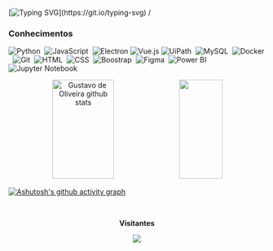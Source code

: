   
[![Typing SVG](https://readme-typing-svg.herokuapp.com/?color=00bfbf&size=35&center=true&vCenter=true&width=1000&lines=Seja+Bem-vindo+ao+repositório+do+Gustavo!)](https://git.io/typing-svg)
/
### Conhecimentos
![Python](https://img.shields.io/badge/-python-0D1117?style=for-the-badge&logo=python&logoColor=1572B6&labelColor=0D1117)&nbsp;
![JavaScript](https://img.shields.io/badge/-JavaScript-0D1117?style=for-the-badge&logo=javascript&labelColor=0D1117&textColor=0D1117)&nbsp;
![Electron](https://img.shields.io/badge/-Electron-0D1117?style=for-the-badge&logo=electron&labelColor=0D1117)
![Vue.js](https://img.shields.io/badge/-Vue.js-0D1117?style=for-the-badge&logo=vue.js&labelColor=0D1117)
![UiPath](https://img.shields.io/badge/-UiPath-0D1117?style=for-the-badge&logo=uipath&labelColor=0D1117&textColor=0D1117)&nbsp;
![MySQL](https://img.shields.io/badge/-mysql-0D1117?style=for-the-badge&logo=mysql&labelColor=0D1117)&nbsp;
![Docker](https://img.shields.io/badge/-Docker-0D1117?style=for-the-badge&logo=docker&labelColor=0D1117)&nbsp;
![Git](https://img.shields.io/badge/-Git-0D1117?style=for-the-badge&logo=git&labelColor=0D1117)&nbsp;
![HTML](https://img.shields.io/badge/-HTML-0D1117?style=for-the-badge&logo=html5&labelColor=0D1117)&nbsp;
![CSS](https://img.shields.io/badge/-CSS-0D1117?style=for-the-badge&logo=CSS3&logoColor=1572B6&labelColor=0D1117)&nbsp;
![Boostrap](https://img.shields.io/badge/-boostrap-0D1117?style=for-the-badge&logo=bootstrap&labelColor=0D1117)&nbsp;
![Figma](https://img.shields.io/badge/-figma-0D1117?style=for-the-badge&logo=figma&labelColor=0D1117)&nbsp;
![Power BI](https://img.shields.io/badge/-Power%20BI-0D1117?style=for-the-badge&logo=powerbi&labelColor=0D1117)&nbsp;
![Jupyter Notebook](https://img.shields.io/badge/-Jupyter%20Notebook-0D1117?style=for-the-badge&logo=jupyter&labelColor=0D1117)

<div align="center">  
  <img width="49%" height="195px" src="https://github-readme-stats.vercel.app/api?username=BRGustavo&show_icons=true&count_private=true&hide_border=true&title_color=00bfbf&icon_color=00bfbf&text_color=c9d1d9&bg_color=0d1117&locale=pt-BR" alt="Gustavo de Oliveira github stats" /> 
  <img width="41%" height="195px" src="https://github-readme-stats.vercel.app/api/top-langs/?username=BRGustavo&layout=compact&hide_border=true&title_color=00bfbf&text_color=00bfbf&bg_color=0d1117&locale=pt-BR" />
</div>

[![Ashutosh's github activity graph](https://github-readme-activity-graph.vercel.app/graph?username=BRGustavo&bg_color=000000&color=15e5a6&line=07e9a5&point=0a855c&area=true&hide_border=true)](https://github.com/ashutosh00710/github-readme-activity-graph)

<div align="center">
<br><p align="centre"><b>Visitantes</b></p>  
<p align="center"><img align="center" src="https://profile-counter.glitch.me/{BRGUstavo}/count.svg" /></p> 
<br></div>
